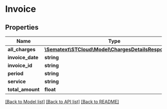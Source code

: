 # Invoice

## Properties
| Name             | Type                                                                                    | Description | Notes      |
| ---------------- | --------------------------------------------------------------------------------------- | ----------- | ---------- |
| **all_charges**  | [**\Sematext\STCloud\Model\ChargesDetailsResponseDto[]**](ChargesDetailsResponseDto.md) |             | [optional] |
| **invoice_date** | **string**                                                                              |             | [optional] |
| **invoice_id**   | **string**                                                                              |             | [optional] |
| **period**       | **string**                                                                              |             | [optional] |
| **service**      | **string**                                                                              |             | [optional] |
| **total_amount** | **float**                                                                               |             | [optional] |

[[Back to Model list]](../../README.md#documentation-for-models) [[Back to API list]](../../README.md#documentation-for-api-endpoints) [[Back to README]](../../README.md)
